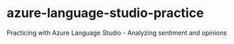 # azure-language-studio-practice
Practicing with Azure Language Studio - Analyzing sentiment and opinions
